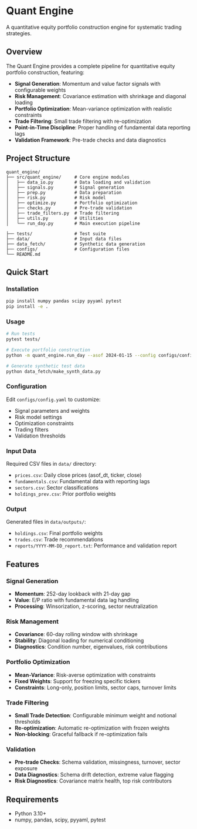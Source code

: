 # Quant Engine

A quantitative equity portfolio construction engine for systematic trading strategies.

## Overview

The Quant Engine provides a complete pipeline for quantitative equity portfolio construction, featuring:

- **Signal Generation**: Momentum and value factor signals with configurable weights
- **Risk Management**: Covariance estimation with shrinkage and diagonal loading
- **Portfolio Optimization**: Mean-variance optimization with realistic constraints
- **Trade Filtering**: Small trade filtering with re-optimization
- **Point-in-Time Discipline**: Proper handling of fundamental data reporting lags
- **Validation Framework**: Pre-trade checks and data diagnostics

## Project Structure

```
quant_engine/
├── src/quant_engine/     # Core engine modules
│   ├── data_io.py        # Data loading and validation
│   ├── signals.py        # Signal generation
│   ├── prep.py           # Data preparation
│   ├── risk.py           # Risk model
│   ├── optimize.py       # Portfolio optimization
│   ├── checks.py         # Pre-trade validation
│   ├── trade_filters.py  # Trade filtering
│   ├── utils.py          # Utilities
│   └── run_day.py        # Main execution pipeline

├── tests/                # Test suite
├── data/                 # Input data files
├── data_fetch/           # Synthetic data generation
├── configs/              # Configuration files
└── README.md
```

## Quick Start

### Installation

```bash
pip install numpy pandas scipy pyyaml pytest
pip install -e .
```

### Usage

```bash
# Run tests
pytest tests/

# Execute portfolio construction
python -m quant_engine.run_day --asof 2024-01-15 --config configs/config.yaml

# Generate synthetic test data
python data_fetch/make_synth_data.py
```

### Configuration

Edit `configs/config.yaml` to customize:
- Signal parameters and weights
- Risk model settings
- Optimization constraints
- Trading filters
- Validation thresholds

### Input Data

Required CSV files in `data/` directory:
- `prices.csv`: Daily close prices (asof_dt, ticker, close)
- `fundamentals.csv`: Fundamental data with reporting lags
- `sectors.csv`: Sector classifications
- `holdings_prev.csv`: Prior portfolio weights

### Output

Generated files in `data/outputs/`:
- `holdings.csv`: Final portfolio weights
- `trades.csv`: Trade recommendations
- `reports/YYYY-MM-DD_report.txt`: Performance and validation report

## Features

### Signal Generation
- **Momentum**: 252-day lookback with 21-day gap
- **Value**: E/P ratio with fundamental data lag handling
- **Processing**: Winsorization, z-scoring, sector neutralization

### Risk Management
- **Covariance**: 60-day rolling window with shrinkage
- **Stability**: Diagonal loading for numerical conditioning
- **Diagnostics**: Condition number, eigenvalues, risk contributions

### Portfolio Optimization
- **Mean-Variance**: Risk-averse optimization with constraints
- **Fixed Weights**: Support for freezing specific tickers
- **Constraints**: Long-only, position limits, sector caps, turnover limits

### Trade Filtering
- **Small Trade Detection**: Configurable minimum weight and notional thresholds
- **Re-optimization**: Automatic re-optimization with frozen weights
- **Non-blocking**: Graceful fallback if re-optimization fails

### Validation
- **Pre-trade Checks**: Schema validation, missingness, turnover, sector exposure
- **Data Diagnostics**: Schema drift detection, extreme value flagging
- **Risk Diagnostics**: Covariance matrix health, top risk contributors

## Requirements

- Python 3.10+
- numpy, pandas, scipy, pyyaml, pytest 